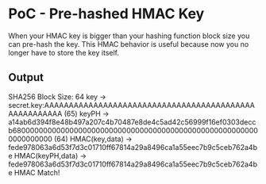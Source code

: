 # PoC - Pre-hashed HMAC Key

When your HMAC key is bigger than your hashing function block size you can pre-hash the key. This HMAC behavior is useful because now you no longer have to store the key itself.

## Output

SHA256 Block Size: 64
key -> secret.key:AAAAAAAAAAAAAAAAAAAAAAAAAAAAAAAAAAAAAAAAAAAAAAAAAAAAAA (65)
keyPH -> a14ab6d394f8e48b497a207c4b70487e8de4c5ad42c56999f16ef0303deccb680000000000000000000000000000000000000000000000000000000000000000 (64)
HMAC(key,data)   -> fede978063a6d53f7d3c01710ff67814a29a8496ca1a55eec7b9c5ceb762a4be
HMAC(keyPH,data) -> fede978063a6d53f7d3c01710ff67814a29a8496ca1a55eec7b9c5ceb762a4be
HMAC Match!




